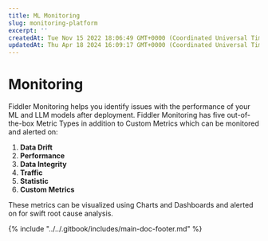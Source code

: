 ```yaml
---
title: ML Monitoring
slug: monitoring-platform
excerpt: ''
createdAt: Tue Nov 15 2022 18:06:49 GMT+0000 (Coordinated Universal Time)
updatedAt: Thu Apr 18 2024 16:09:17 GMT+0000 (Coordinated Universal Time)
---
```


# Monitoring

Fiddler Monitoring helps you identify issues with the performance of your ML and LLM models after deployment. Fiddler Monitoring has five out-of-the-box Metric Types in addition to Custom Metrics which can be monitored and alerted on:

1. **Data Drift**
2. **Performance**
3. **Data Integrity**
4. **Traffic**
5. **Statistic**
6. **Custom Metrics**

These metrics can be visualized using Charts and Dashboards and alerted on for swift root cause analysis.

{% include "../../.gitbook/includes/main-doc-footer.md" %}

